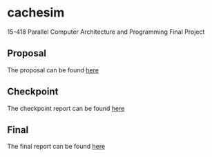 # cachesim

15-418 Parallel Computer Architecture and Programming Final Project

## Proposal
The proposal can be found [here](./docs/proposal.pdf)

## Checkpoint
The checkpoint report can be found [here](./docs/checkpoint.pdf)

## Final
The final report can be found [here](./docs/final.pdf)
